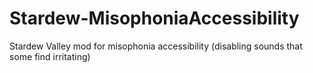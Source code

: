 # Stardew-MisophoniaAccessibility
Stardew Valley mod for misophonia accessibility (disabling sounds that some find irritating)
